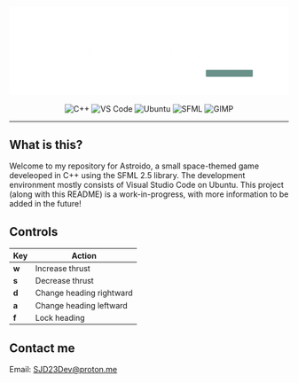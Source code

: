 ![Banner](assets/img/banner.png)

<div align="center">
  <img src="https://img.shields.io/badge/C++-00599C?style=for-the-badge&logo=c%2B%2B&logoColor=white" alt="C++">
  <img src="https://img.shields.io/badge/VS%20Code-007ACC?style=for-the-badge&logo=visual-studio-code&logoColor=white" alt="VS Code">
  <img src="https://img.shields.io/badge/Ubuntu-E95420?style=for-the-badge&logo=ubuntu&logoColor=white" alt="Ubuntu">
  <img src="https://img.shields.io/badge/SFML-008080?style=for-the-badge&logo=sfml&logoColor=white" alt="SFML">
  <img src="https://img.shields.io/badge/GIMP-5C5543?style=for-the-badge&logo=gimp&logoColor=white" alt="GIMP">
</div>

---

## What is this?

Welcome to my repository for Astroido, a small space-themed game develeoped in C++ using the SFML 2.5 library. The development environment mostly consists of Visual Studio Code on Ubuntu. This project (along with this README) is a work-in-progress, with more information to be added in the future!

## Controls

| Key | Action                |
|-----|-----------------------|
| **w** | Increase thrust       |
| **s** | Decrease thrust       |
| **d** | Change heading rightward |
| **a** | Change heading leftward  |
| **f** | Lock heading          |

## Contact me

Email: [SJD23Dev@proton.me](mailto:SJD23Dev@proton.me)